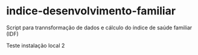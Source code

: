 # indice-desenvolvimento-familiar
Script para trannsformação de dados e cálculo do índice de saúde familiar (IDF)

Teste instalação local 2
